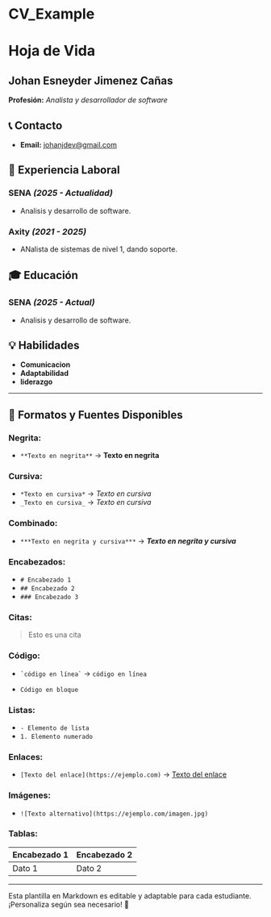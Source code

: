 # CV_Example
# Hoja de Vida

## Johan Esneyder Jimenez Cañas
**Profesión:** _Analista y desarrollador de software_

## 📞 Contacto
- **Email:** [johanjdev@gmail.com](johanjdev@gmail.com)


## 🏢 Experiencia Laboral
### **SENA** _(2025 - Actualidad)_
- Analisis y desarrollo de software.

### **Axity** _(2021 - 2025)_
- ANalista de sistemas de nivel 1, dando soporte.

## 🎓 Educación
### **SENA** _(2025 - Actual)_
- Analisis y desarrollo de software.

## 💡 Habilidades
- **Comunicacion**
- **Adaptabilidad**
- **liderazgo**

---

## 🎨 Formatos y Fuentes Disponibles

### **Negrita:**
- `**Texto en negrita**` → **Texto en negrita**

### **Cursiva:**
- `*Texto en cursiva*` → *Texto en cursiva*
- `_Texto en cursiva_` → _Texto en cursiva_

### **Combinado:**
- `***Texto en negrita y cursiva***` → ***Texto en negrita y cursiva***

### **Encabezados:**
- `# Encabezado 1`
- `## Encabezado 2`
- `### Encabezado 3`

### **Citas:**
> Esto es una cita

### **Código:**
- `` `código en línea` `` → `código en línea`
- ```
  Código en bloque
  ```

### **Listas:**
- `- Elemento de lista`
- `1. Elemento numerado`

### **Enlaces:**
- `[Texto del enlace](https://ejemplo.com)` → [Texto del enlace](https://ejemplo.com)

### **Imágenes:**
- `![Texto alternativo](https://ejemplo.com/imagen.jpg)`

### **Tablas:**
| Encabezado 1 | Encabezado 2 |
|-------------|-------------|
| Dato 1     | Dato 2      |

---

Esta plantilla en Markdown es editable y adaptable para cada estudiante. ¡Personaliza según sea necesario! 🎯

